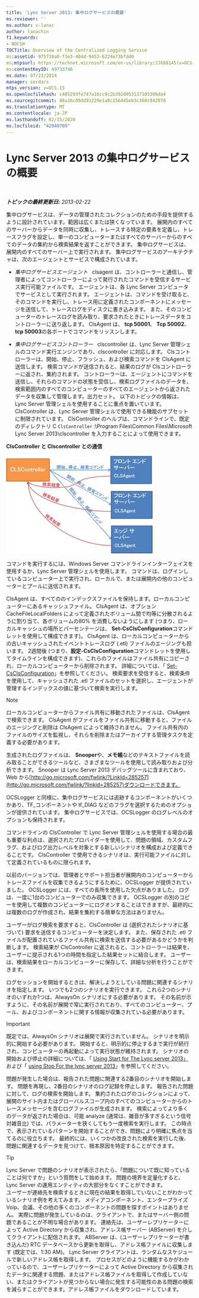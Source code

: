 ```yaml
---
title: 'Lync Server 2013: 集中ログサービスの概要'
ms.reviewer: ''
ms.author: v-lanac
author: lanachin
f1.keywords:
- NOCSH
TOCTitle: Overview of the Centralized Logging Service
ms:assetid: 975718a0-f3e3-404d-9453-6224e73bfdd0
ms:mtpsurl: https://technet.microsoft.com/en-us/library/JJ688145(v=OCS.15)
ms:contentKeyID: 49733746
ms.date: 07/23/2014
manager: serdars
mtps_version: v=OCS.15
ms.openlocfilehash: c485293fe747a16cc9c2b392d053137105306da4
ms.sourcegitcommit: 88a16c09dd91229e1a8c156445eb3c360c942978
ms.translationtype: MT
ms.contentlocale: ja-JP
ms.lasthandoff: 02/15/2020
ms.locfileid: "42049709"
---
```

<div data-xmlns="http://www.w3.org/1999/xhtml">

<div class="topic" data-xmlns="http://www.w3.org/1999/xhtml" data-msxsl="urn:schemas-microsoft-com:xslt" data-cs="http://msdn.microsoft.com/">

<div data-asp="http://msdn2.microsoft.com/asp">

# <a name="overview-of-the-centralized-logging-service-in-lync-server-2013"></a>Lync Server 2013 の集中ログサービスの概要

</div>

<div id="mainSection">

<div id="mainBody">

<span> </span>

_**トピックの最終更新日:** 2013-02-22_

集中ログサービスは、データの管理されたコレクションのための手段を提供するように設計されています。範囲は広くまたは狭くなっています。 展開内のすべてのサーバーからデータを同時に収集し、トレースする特定の要素を定義し、トレースフラグを設定し、単一のコンピューターまたはすべてのサーバーからのすべてのデータの集約から検索結果を返すことができます。 集中ログサービスは、展開内のすべてのサーバー上で実行されます。 集中ログサービスのアーキテクチャは、次のエージェントとサービスで構成されています。

  - *集中ログサービスエージェント*   clsagent は、コントローラーと通信し、管理者によってコントローラーによって発行されたコマンドを受信するサービス実行可能ファイルです。 エージェントは、各 Lync Server コンピュータでサービスとして実行されます。 エージェントは、コマンドを受け取ると、そのコマンドを実行し、トレース用に定義されたコンポーネントにメッセージを送信して、トレースログをディスクに書き込みます。 また、そのコンピューターのトレースログを読み取り、要求されたときにトレースデータをコントローラーに送り返します。 ClsAgent は、 **tcp 50001**、 **Tcp 50002**、 **tcp 50003**の各ポートでコマンドをリッスンします。

  - *集中ログサービスコントローラー*   clscontroller は、Lync Server 管理シェルのコマンド実行エンジンであり、clscontroller に対応します。 Clsコントローラーは、開始、停止、フラッシュ、および検索コマンドを ClsAgent に送信します。 検索コマンドが送信されると、結果のログが Clsコントローラーに返され、集約されます。 コントローラーは、エージェントにコマンドを送信し、それらのコマンドの状態を受信し、検索ログファイルのデータを、検索範囲内のすべてのコンピューターのすべてのエージェントから返されたデータを収集して管理します。出力セット。 以下のトピックの情報は、Lync Server 管理シェルを使用することに重点を置いています。 ClsController は、Lync Server 管理シェルで使用できる機能のサブセットに制限されています。 ClsController のヘルプは、コマンドラインで、既定のディレクトリ C `ClsController` :\\Program Files\\Common Files\\Microsoft Lync Server 2013\\clscontroller を入力することによって使用できます。

**ClsController と Clscontroller との通信**

![CLSController と Clscontroller との関係。](images/JJ688145.68c90811-5cf9-4a84-95b7-ea9ffc61eac4(OCS.15).jpg "CLSController と Clscontroller との関係。")

コマンドを実行するには、Windows Server コマンドラインインターフェイスを使用するか、Lync Server 管理シェルを使用します。 コマンドは、ログインしているコンピューター上で実行され、ローカルで、または展開内の他のコンピューターとプールに送信されます。

ClsAgent は、すべてののインデックスファイルを保持します。ローカルコンピューターにあるキャッシュファイル。 ClsAgent は、オプション CacheFileLocalFolders によって定義されたボリューム間で均等に分散されるように割り当て、各ボリュームの80% を消費しないようにします (つまり、ローカルキャッシュの場所とパーセンテージは、 **Set-CsClsConfiguration**コマンドレットを使用して構成できます)。 ClsAgent は、ローカルコンピューターからの古いキャッシュされたイベントトレースログ (.etl) ファイルのエージングも担います。 2週間後 (つまり、**設定-CsClsConfiguration**コマンドレットを使用してタイムラインを構成できます)、これらのファイルはファイル共有にコピーされ、ローカルコンピューターから削除されます。 詳細については、「 [Set-CsClsConfiguration](https://docs.microsoft.com/powershell/module/skype/Set-CsClsConfiguration)」を参照してください。 検索要求を受信すると、検索条件を使用して、キャッシュされた .etl ファイルのセットを選択し、エージェントが管理するインデックスの値に基づいて検索を実行します。

<div>


> [!NOTE]  
> ローカルコンピューターからファイル共有に移動されたファイルは、ClsAgent で検索できます。 ClsAgent がファイルをファイル共有に移動すると、ファイルのエージングと削除は ClsAgent によって維持されません。 ファイル共有内のファイルのサイズを監視し、それらを削除またはアーカイブする管理タスクを定義する必要があります。



</div>

生成されたログファイルは、 **Snooper**や、**メモ帳**などのテキストファイルを読み取ることができるツールなど、さまざまなツールを使用して読み取りおよび分析できます。 Snooper は Lync Server 2013 デバッグツールに含まれており、Web から[http://go.microsoft.com/fwlink/?LinkId=285257](http://go.microsoft.com/fwlink/?linkid=285257)ダウンロードできます。

OCSLogger と同様に、集中ログサービスには追跡するコンポーネントがいくつかあり、TF\_コンポーネントや tf\_DIAG などのフラグを選択するためのオプションが提供されています。 集中ログサービスでは、OCSLogger のログレベルのオプションも保持されます。

コマンドラインの ClsController で Lync Server 管理シェルを使用する場合の最も重要な利点は、選択されたプロバイダーを使用して、問題の領域、カスタムフラグ、およびログ出力レベルを対象とする新しいシナリオを構成および定義できることです。 ClsController で使用できるシナリオは、実行可能ファイルに対して定義されているものに限られます。

以前のバージョンでは、管理者とサポート担当者が展開内のコンピューターからトレースファイルを収集できるようにするために、OCSLogger が提供されていました。 OCSLogger には、すべての長所を使用した欠点がありました。 ログは、一度に1台のコンピューターでのみ収集できます。 OCSLogger の別のコピーを使用して複数のコンピューターにログオンすることはできますが、最終的には複数のログが作成され、結果を集約する簡単な方法はありません。

ユーザーがログ検索を要求すると、ClsController は (選択されたシナリオに基づいて) 要求を送信するコンピューターを決定します。 また、保存された .etl ファイルが配置されているファイル共有に検索を送信する必要があるかどうかを判断します。 検索結果が ClsController に返されると、コントローラーは結果を、ユーザーに提示される1つの時間を指定した結果セットに結合します。 ユーザーは、検索結果をローカルコンピューターに保存して、詳細な分析を行うことができます。

ログセッションを開始するときは、解決しようとしている問題に関連するシナリオを指定します。 いつでも2つのシナリオを実行できます。 これら2つのシナリオのいずれか1つは、AlwaysOn シナリオにする必要があります。 その名前が示すように、その名前が展開で常に実行されており、すべてのコンピューター、プール、およびコンポーネントに関する情報が収集されている必要があります。

<div>


> [!IMPORTANT]  
> 既定では、AlwaysOn シナリオは展開で実行されていません。 シナリオを明示的に開始する必要があります。 開始すると、明示的に停止するまで実行が続行され、コンピューターの再起動によって実行状態が維持されます。 シナリオの開始および停止の詳細については、「 <A href="lync-server-2013-using-start-for-the-centralized-logging-service-to-capture-logs.md">Using Start for The Lync server 2013」</A>および「 <A href="lync-server-2013-using-stop-for-the-centralized-logging-service.md">using Stop For the lync server 2013</A>」を参照してください。



</div>

問題が発生した場合は、報告された問題に関連する2番目のシナリオを開始します。 問題を再現し、2番目のシナリオのログ記録を停止します。 報告された問題に対して、ログの検索を開始します。 集約されたログのコレクションによって、展開のサイト内またはグローバルスコープ内のすべてのコンピューターからのトレースメッセージを含むログファイルが生成されます。 検索によってより多くのデータが返された場合は、可能 analyze (通常は、雑音が多すぎるという信号対雑音比) では、パラメーターを狭くしてもう一度検索を実行します。 この時点で、表示されているパターンを開始することができ、問題により明確に焦点を当てるのに役立ちます。 最終的には、いくつかの改良された検索を実行した後、問題に関連するデータを見つけて、根本原因を特定することができます。

<div>


> [!TIP]  
> Lync Server で問題のシナリオが表示されたら、「問題について既に知っていることは何ですか」という質問をして始めます。 問題の境界を定量化すると、Lync Server の運用エンティティの大部分をなくすことができます。<BR>ユーザーが連絡先を検索するときに現在の結果を取得していないことがわかっているシナリオ例を考えてみます。 メディアコンポーネント、エンタープライズ Voip、会議、その他の多くのコンポーネントの問題を探すポイントはありません。 実際に問題が発生しているのは、クライアントで、またはサーバー側の問題であることが不明な場合があります。 連絡先は、ユーザーレプリケーターによって Active Directory から収集され、アドレス帳サーバー (ABServer) を介してクライアントに配信されます。 ABServer は、(ユーザーレプリケーターが書き込んだ) RTC データベースから更新を取得し、アドレス帳ファイルに収集します (既定では、1:30 AM)。 Lync Server クライアントは、ランダムなスケジュールで新しいアドレス帳を取得します。 プロセスがどのように機能するかがわかっているので、ユーザーレプリケーターによって Active Directory から収集されたデータに関連する問題、またはアドレス帳ファイルを取得して作成していない、またはクライアントが見つからない場合に発生する可能性のある問題の検索を減らすことができます。アドレス帳ファイルをダウンロードしています。



</div>

</div>

<span> </span>

</div>

</div>

</div>

